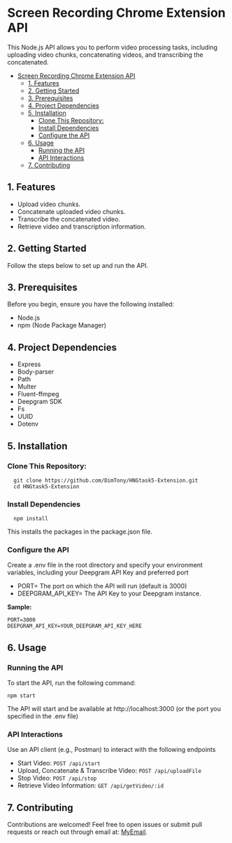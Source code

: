 # Screen Recording Chrome Extension API

This Node.js API allows you to perform video processing tasks, including uploading video chunks, concatenating videos, and transcribing the concatenated.

- [Screen Recording Chrome Extension API](#screen-recording-chrome-extension-api)
  - [1. Features](#1-features)
  - [2. Getting Started](#2-getting-started)
  - [3. Prerequisites](#3-prerequisites)
  - [4. Project Dependencies](#4-project-dependencies)
  - [5. Installation](#5-installation)
    - [Clone This Repository:](#clone-this-repository)
    - [Install Dependencies](#install-dependencies)
    - [Configure the API](#configure-the-api)
  - [6. Usage](#6-usage)
    - [Running the API](#running-the-api)
    - [API Interactions](#api-interactions)
  - [7. Contributing](#7-contributing)

## 1. Features

- Upload video chunks.
- Concatenate uploaded video chunks.
- Transcribe the concatenated video.
- Retrieve video and transcription information.

## 2. Getting Started

Follow the steps below to set up and run the API.

## 3. Prerequisites

Before you begin, ensure you have the following installed:

- Node.js
- npm (Node Package Manager)

## 4. Project Dependencies

- Express
- Body-parser
- Path
- Multer
- Fluent-ffmpeg
- Deepgram SDK
- Fs
- UUID
- Dotenv

## 5. Installation
### Clone This Repository:
```
  git clone https://github.com/DimTony/HNGtask5-Extension.git
  cd HNGtask5-Extension
```


### Install Dependencies
```
  npm install
```
  This installs the packages in the package.json file.

### Configure the API

  Create a .env file in the root directory and specify your environment variables, including your Deepgram API Key and preferred port

  - PORT= The port on which the API will run (default is 3000)
  - DEEPGRAM_API_KEY= The API Key to your Deepgram instance.

  **Sample:**
  ```
  PORT=3000
  DEEPGRAM_API_KEY=YOUR_DEEPGRAM_API_KEY_HERE
  ``` 


        

## 6. Usage

### Running the API
  To start the API, run the following command:

  ```
  npm start
  ```
  The API will start and be available at http://localhost:3000 (or the port you specified in the .env file)

### API Interactions

  Use an API client (e.g., Postman) to interact with the following endpoints

  - Start Video: `POST /api/start`
  - Upload, Concatenate & Transcribe Video: `POST /api/uploadFile`
  - Stop Video: `POST /api/stop`
  - Retrieve Video Information: `GET /api/getVideo/:id`

## 7. Contributing

Contributions are welcomed! Feel free to open issues or submit pull requests or reach out through email at: [MyEmail](mailto:dhymyantt1@gmail.com).
